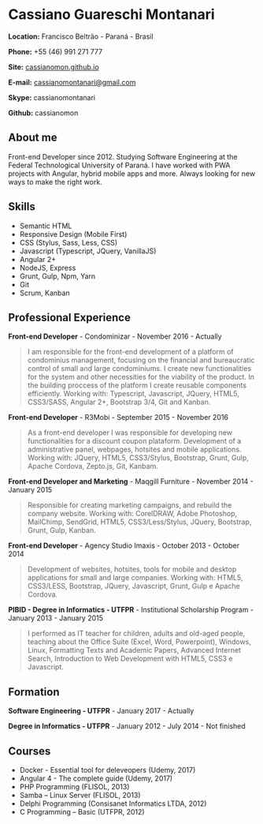 # Cassiano Guareschi Montanari

**Location:** Francisco Beltrão - Paraná - Brasil

**Phone:** +55 (46) 991 271 777

**Site:** [cassianomon.github.io](http://cassianomon.github.io)

**E-mail:** cassianomontanari@gmail.com

**Skype:** cassianomontanari

**Github:** cassianomon

## About me
Front-end Developer since 2012. Studying Software Engineering at the Federal Technological University of Paraná. I have worked with PWA projects with Angular, hybrid mobile apps and more. Always looking for new ways to make the right work.

## Skills

* Semantic HTML
* Responsive Design (Mobile First)
* CSS (Stylus, Sass, Less, CSS)
* Javascript (Typescript, JQuery, VanillaJS)
* Angular 2+
* NodeJS, Express
* Grunt, Gulp, Npm, Yarn
* Git
* Scrum, Kanban

## Professional Experience

**Front-end Developer** - Condominizar - November 2016 - Actually

> I am responsible for the front-end development of a platform of condominius management, focusing on the financial and bureaucratic control of small and large condominiums. I create new functionalities for the system and other necessities for the viability of the product. In the building proccess of the platform I create reusable components efficiently. Working with: Typescript, Javascript, JQuery, HTML5, CSS3/SASS, Angular 2+, Bootstrap 3/4, Git and Kanban.

**Front-end Developer** - R3Mobi - September 2015 - November 2016

> As a front-end developer I was responsible for developing new functionalities for a discount coupon plataform. Development of a administrative panel, webpages, hotsites and mobile applications. Working with: JQuery, HTML5, CSS3/Stylus, Bootstrap, Grunt, Gulp, Apache Cordova, Zepto.js, Git, Kanbam.

**Front-end Developer and Marketing** - Maqgill Furniture - November 2014 - January 2015

> Responsible for creating marketing campaigns, and rebuild the company website. Working with: CorelDRAW, Adobe Photoshop, MailChimp, SendGrid, HTML5, CSS3/Less/Stylus, JQuery, Bootstrap, Grunt, Gulp, Kanban.

**Front-end Developer** - Agency Studio Imaxis - October 2013 - October 2014

> Development of websites, hotsites, tools for mobile and desktop applications for small and large companies. Working with: HTML5, CSS3/LESS, Bootstrap, JQuery, Javascript, Grunt, Gulp e Apache Cordova.

**PIBID - Degree in Informatics - UTFPR** - Institutional Scholarship Program - January 2013 - January 2015

> I performed as IT teacher for children, adults and old-aged people, teaching about the Office Suite (Excel, Word, Powerpoint), Windows, Linux, Formatting Texts and Academic Papers, Advanced Internet Search, Introduction to Web Development with HTML5, CSS3 e Javascript.


## Formation

**Software Engineering - UTFPR** - January 2017 - Actually  

**Degree in Informatics - UTFPR** - January 2012 - July 2014 - Not finished


## Courses

* Docker - Essential tool for deleveopers (Udemy, 2017)
* Angular 4 - The complete guide (Udemy, 2017)
* PHP Programming (FLISOL, 2013)
* Samba – Linux Server (FLISOL, 2013)
* Delphi Programming (Consisanet Informatics LTDA, 2012)
* C Programming – Basic (UTFPR, 2012)
